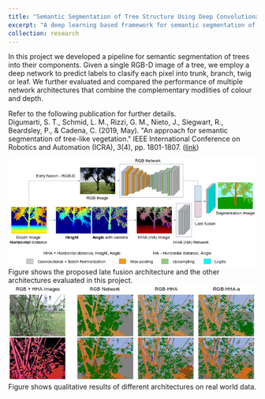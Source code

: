 ```yaml
---
title: "Semantic Segmentation of Tree Structure Using Deep Convolutional Neural Networks"
excerpt: "A deep learning based framework for semantic segmentation of trees into their components.<br/> <img src='/images/tree_seg_real.png'>"
collection: research
---
```

  
In this project we developed a pipeline for semantic segmentation of trees into their components. Given a single RGB-D image of a tree, we employ a deep network to predict labels to clasify each pixel into trunk, branch, twig or leaf. We further evaluated and compared the performance of multiple network architectures that combine the complementary modlities of colour and depth. 

Refer to the following publication for further details.  
Digumarti, S. T., Schmid, L. M., Rizzi, G. M., Nieto, J., Siegwart, R., Beardsley, P., & Cadena, C. (2019, May). "An approach for semantic segmentation of tree-like vegetation." IEEE International Conference on Robotics and Automation (ICRA), 3(4), pp. 1801-1807. ([link](https://ieeexplore.ieee.org/document/8793576))

<img src='/images/tree_seg_network.png'>  
Figure shows the proposed late fusion architecture and the other architectures evaluated in this project.

<img src='/images/tree_seg_real.png'>  
Figure shows qualitative results of different architectures on real world data.

